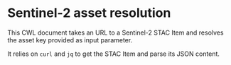 # Sentinel-2 asset resolution 

This CWL document takes an URL to a Sentinel-2 STAC Item and resolves the asset key provided as input parameter.

It relies on `curl` and `jq` to get the STAC Item and parse its JSON content.